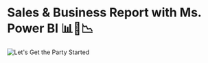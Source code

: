 # Sales & Business Report with Ms. Power BI 📊💼📉

![Let's Get the Party Started](https://j.gifs.com/2R6PGM.gif)
